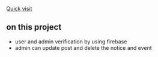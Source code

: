 [Quick visit](https://pstu-pgs.web.app/)

## on this project

- user and admin verification by using firebase
- admin can update post and delete the notice and event
